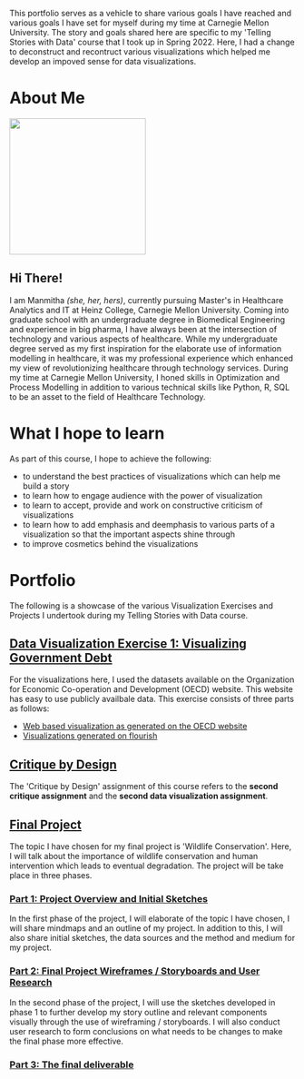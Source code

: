 This portfolio serves as a vehicle to share various goals I have reached and various goals I have set for myself during my time at Carnegie Mellon University. The story and goals shared here are specific to my 'Telling Stories with Data' course that I took up in Spring 2022. Here, I had a change to deconstruct and recontruct various visualizations which helped me develop an impoved sense for data visualizations. 
# About Me
<img src="https://media-exp1.licdn.com/dms/image/C5603AQHM-JgUxJ1ffA/profile-displayphoto-shrink_800_800/0/1628886236172?e=1648684800&v=beta&t=bW0Rm1qjz-RAbXn3VtPfSMRDAFVdH7zBgpM5d9PewbA" width="240">

## Hi There!
I am Manmitha *(she, her, hers)*, currently pursuing Master's in Healthcare Analytics and IT at Heinz College, Carnegie Mellon University. Coming into graduate school with an undergraduate degree in Biomedical Engineering and experience in big pharma, I have always been at the intersection of technology and various aspects of healthcare. While my undergraduate degree served as my first inspiration for the elaborate use of information modelling in healthcare, it was my professional experience which enhanced my view of revolutionizing healthcare through technology services. During my time at Carnegie Mellon University, I honed skills in Optimization and Process Modelling in addition to various technical skills like Python, R, SQL to be an asset to the field of Healthcare Technology.

# What I hope to learn
As part of this course, I hope to achieve the following:
- to understand the best practices of visualizations which can help me build a story
- to learn how to engage audience with the power of visualization
- to learn to accept, provide and work on constructive criticism of visualizations
- to learn how to add emphasis and deemphasis to various parts of a visualization so that the important aspects shine through
- to improve cosmetics behind the visualizations

# Portfolio
The following is a showcase of the various Visualization Exercises and Projects I undertook during my Telling Stories with Data course.

## [Data Visualization Exercise 1: Visualizing Government Debt](OECD_Visualization.md)
For the visualizations here, I used the datasets available on the Organization for Economic Co-operation and Development (OECD) website. This website has easy to use publicly availbale data.
This exercise consists of three parts as follows:
- [Web based visualization as generated on the OECD website](https://manmithapatya.github.io/ManmithaPatya-Portfolio/OECD_Visualization.html#web-based-visualization-as-generated-on-the-oecd-website)
- [Visualizations generated on flourish](https://manmithapatya.github.io/ManmithaPatya-Portfolio/OECD_Visualization.html#2-visualizations-built-on-flourish)

## [Critique by Design](CritiqueByDesign.md)
The 'Critique by Design' assignment of this course refers to the **second critique assignment** and the **second data visualization assignment**. 

## [Final Project](FinalProject1.md)
The topic I have chosen for my final project is 'Wildlife Conservation'. Here, I will talk about the importance of wildlife conservation and human intervention which leads to eventual degradation. 
The project will be take place in three phases.

### [Part 1: Project Overview and Initial Sketches](FinalProject1.md)
In the first phase of the project, I will elaborate of the topic I have chosen, I will share mindmaps and an outline of my project. In addition to this, I will also share initial sketches, the data sources and the method and medium for my project. 

### [Part 2: Final Project Wireframes / Storyboards and User Research](FinalProject2.md)
In the second phase of the project, I will use the sketches developed in phase 1 to further develop my story outline and relevant components visually through the use of wireframing / storyboards. I will also conduct user research to form conclusions on what needs to be changes to make the final phase more effective.  

### [Part 3: The final deliverable](FinalProject3.md)

